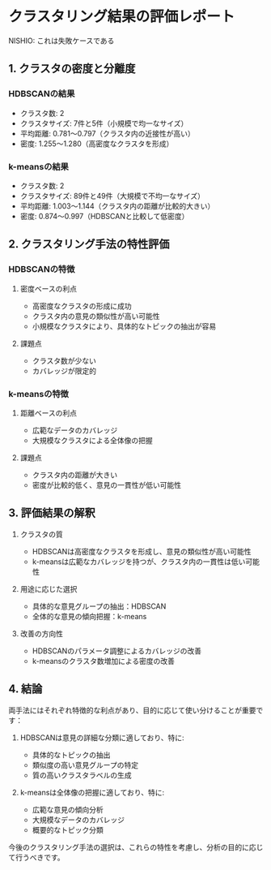 # クラスタリング結果の評価レポート

NISHIO: これは失敗ケースである

## 1. クラスタの密度と分離度

### HDBSCANの結果
- クラスタ数: 2
- クラスタサイズ: 7件と5件（小規模で均一なサイズ）
- 平均距離: 0.781〜0.797（クラスタ内の近接性が高い）
- 密度: 1.255〜1.280（高密度なクラスタを形成）

### k-meansの結果
- クラスタ数: 2
- クラスタサイズ: 89件と49件（大規模で不均一なサイズ）
- 平均距離: 1.003〜1.144（クラスタ内の距離が比較的大きい）
- 密度: 0.874〜0.997（HDBSCANと比較して低密度）

## 2. クラスタリング手法の特性評価

### HDBSCANの特徴
1. 密度ベースの利点
   - 高密度なクラスタの形成に成功
   - クラスタ内の意見の類似性が高い可能性
   - 小規模なクラスタにより、具体的なトピックの抽出が容易

2. 課題点
   - クラスタ数が少ない
   - カバレッジが限定的

### k-meansの特徴
1. 距離ベースの利点
   - 広範なデータのカバレッジ
   - 大規模なクラスタによる全体像の把握

2. 課題点
   - クラスタ内の距離が大きい
   - 密度が比較的低く、意見の一貫性が低い可能性

## 3. 評価結果の解釈

1. クラスタの質
   - HDBSCANは高密度なクラスタを形成し、意見の類似性が高い可能性
   - k-meansは広範なカバレッジを持つが、クラスタ内の一貫性は低い可能性

2. 用途に応じた選択
   - 具体的な意見グループの抽出：HDBSCAN
   - 全体的な意見の傾向把握：k-means

3. 改善の方向性
   - HDBSCANのパラメータ調整によるカバレッジの改善
   - k-meansのクラスタ数増加による密度の改善

## 4. 結論
両手法にはそれぞれ特徴的な利点があり、目的に応じて使い分けることが重要です：

1. HDBSCANは意見の詳細な分類に適しており、特に:
   - 具体的なトピックの抽出
   - 類似度の高い意見グループの特定
   - 質の高いクラスタラベルの生成

2. k-meansは全体像の把握に適しており、特に:
   - 広範な意見の傾向分析
   - 大規模なデータのカバレッジ
   - 概要的なトピック分類

今後のクラスタリング手法の選択は、これらの特性を考慮し、分析の目的に応じて行うべきです。
